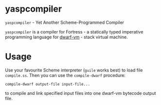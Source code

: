 # yaspcompiler

`yaspcompiler` - Yet Another Scheme-Programmed Compiler

`yaspcompiler` is a compiler for Fortress - a statically typed imperative programming language for [dwarf-vm][dwarf-vm] - stack virtual machine.

[dwarf-vm]: https://github.com/sayon/dwarf-vm

# Usage

Use your favourite Scheme interpreter (`guile` works best) to load file `compile.ss`. Then you can use the `compile-dwarf` procedure:

`compile-dwarf output-file input-file...`

to compile and link specified input files into one dwarf-vm bytecode output file.